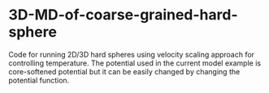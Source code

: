 # 3D-MD-of-coarse-grained-hard-sphere
Code for running 2D/3D hard spheres using velocity scaling approach for controlling temperature. The 
potential used in the current model example is core-softened potential but it can be easily changed by
changing the potential function. 
